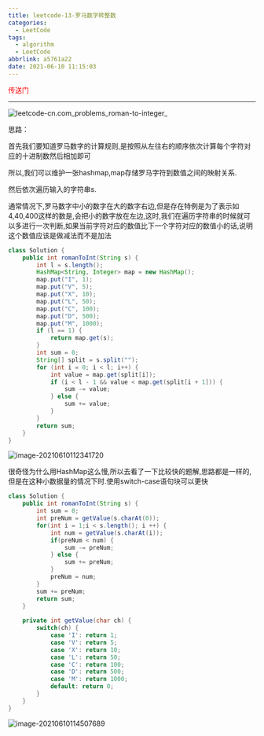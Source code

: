 ```yaml
---
title: leetcode-13-罗马数字转整数
categories:
  - LeetCode
tags:
  - algorithm
  - LeetCode
abbrlink: a5761a22
date: 2021-06-10 11:15:03
---
```


<a href="https://leetcode-cn.com/problems/roman-to-integer/" style="color:red;text-decoration:none">传送门</a>

<hr/>

![leetcode-cn.com_problems_roman-to-integer_](https://gitee.com/cao_ziqiang/img/raw/master/20210610111647.png)

思路：

首先我们要知道罗马数字的计算规则,是按照从左往右的顺序依次计算每个字符对应的十进制数然后相加即可

所以,我们可以维护一张hashmap,map存储罗马字符到数值之间的映射关系.

然后依次遍历输入的字符串s.

通常情况下,罗马数字中小的数字在大的数字右边,但是存在特例是为了表示如4,40,400这样的数是,会把小的数字放在左边,这时,我们在遍历字符串的时候就可以多进行一次判断,如果当前字符对应的数值比下一个字符对应的数值小的话,说明这个数值应该是做减法而不是加法

```java
class Solution {
    public int romanToInt(String s) {
        int l = s.length();
        HashMap<String, Integer> map = new HashMap();
        map.put("I", 1);
        map.put("V", 5);
        map.put("X", 10);
        map.put("L", 50);
        map.put("C", 100);
        map.put("D", 500);
        map.put("M", 1000);
        if (l == 1) {
            return map.get(s);
        }
        int sum = 0;
        String[] split = s.split("");
        for (int i = 0; i < l; i++) {
            int value = map.get(split[i]);
            if (i < l - 1 && value < map.get(split[i + 1])) {
                sum -= value;
            } else {
                sum += value;
            }
        }
        return sum;
    }
}
```

![image-20210610112341720](https://gitee.com/cao_ziqiang/img/raw/master/20210610112341.png)

很奇怪为什么用HashMap这么慢,所以去看了一下比较快的题解,思路都是一样的,但是在这种小数据量的情况下时.使用switch-case语句块可以更快

```java
class Solution {
    public int romanToInt(String s) {
        int sum = 0;
        int preNum = getValue(s.charAt(0));
        for(int i = 1;i < s.length(); i ++) {
            int num = getValue(s.charAt(i));
            if(preNum < num) {
                sum -= preNum;
            } else {
                sum += preNum;
            }
            preNum = num;
        }
        sum += preNum;
        return sum;
    }
    
    private int getValue(char ch) {
        switch(ch) {
            case 'I': return 1;
            case 'V': return 5;
            case 'X': return 10;
            case 'L': return 50;
            case 'C': return 100;
            case 'D': return 500;
            case 'M': return 1000;
            default: return 0;
        }
    }
}
```

![image-20210610114507689](https://gitee.com/cao_ziqiang/img/raw/master/20210610114507.png)


